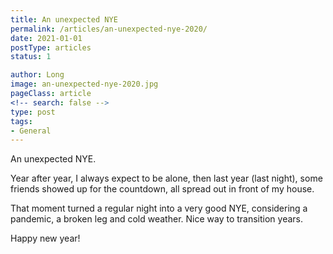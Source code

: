 ```yaml
---
title: An unexpected NYE
permalink: /articles/an-unexpected-nye-2020/
date: 2021-01-01
postType: articles
status: 1

author: Long
image: an-unexpected-nye-2020.jpg
pageClass: article
<!-- search: false -->
type: post
tags:
- General
---
```


An unexpected NYE.

Year after year, I always expect to be alone, then last year (last night), some friends showed up for the countdown, all spread out in front of my house.

That moment turned a regular night into a very good NYE, considering a pandemic, a broken leg and cold weather. Nice way to transition years.

Happy new year!
